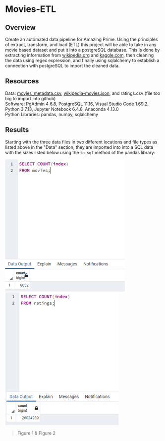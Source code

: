 # Movies-ETL

## Overview
Create an automated data pipeline for Amazing Prime. Using the principles of extract, transform, and load (ETL) this project will be able to take in any movie based dataset and put it into a postgreSQL database. This is done by extracting information from [wikipedia.org](https://www.wikipedia.org/) and [kaggle.com](https://www.kaggle.com/), then cleaning the data using regex expression, and finally using sqlalchemy to establish a connection with postgreSQL to import the cleaned data.


## Resources
Data: [movies_metadata.csv](Resources/movies_metadata.csv), [wikipedia-movies.json](Resources/wikipedia-movies.json), and ratings.csv (file too big to import into github)  
Software: PgAdmin 4 6.8, PostgreSQL 11.16, Visual Studio Code 1.69.2, Python 3.7.13, Jupyter Notebook 6.4.8, Anaconda 4.13.0  
Python Libraries: pandas, numpy, sqlalchemy

## Results
Starting with the three data files in two different locations and file types as listed above in the "Data" section, they are imported into into a SQL data with the sizes listed below using the `to_sql` method of the pandas library:

![](Resources/movies_query.PNG) ![](Resources/ratings_query.PNG)
> Figure 1 & Figure 2